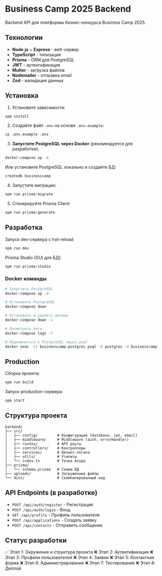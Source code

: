 # Business Camp 2025 Backend

Backend API для платформы бизнес-конкурса Business Camp 2025.

## Технологии

- **Node.js** + **Express** - веб-сервер
- **TypeScript** - типизация
- **Prisma** - ORM для PostgreSQL
- **JWT** - аутентификация
- **Multer** - загрузка файлов
- **Nodemailer** - отправка email
- **Zod** - валидация данных

## Установка

1. Установите зависимости:
```bash
npm install
```

2. Создайте файл `.env` на основе `.env.example`:
```bash
cp .env.example .env
```

3. **Запустите PostgreSQL через Docker** (рекомендуется для разработки):
```bash
docker-compose up -d
```

Или установите PostgreSQL локально и создайте БД:
```bash
createdb businesscamp
```

4. Запустите миграции:
```bash
npm run prisma:migrate
```

5. Сгенерируйте Prisma Client:
```bash
npm run prisma:generate
```

## Разработка

Запуск dev-сервера с hot-reload:
```bash
npm run dev
```

Prisma Studio (GUI для БД):
```bash
npm run prisma:studio
```

### Docker команды

```bash
# Запустить PostgreSQL
docker-compose up -d

# Остановить PostgreSQL
docker-compose down

# Остановить и удалить данные
docker-compose down -v

# Посмотреть логи
docker-compose logs -f

# Подключиться к PostgreSQL через psql
docker exec -it businesscamp-postgres psql -U postgres -d businesscamp
```

## Production

Сборка проекта:
```bash
npm run build
```

Запуск production-сервера:
```bash
npm start
```

## Структура проекта

```
backend/
├── src/
│   ├── config/         # Конфигурация (database, jwt, email)
│   ├── middleware/     # Middleware (auth, errorHandler)
│   ├── routes/         # API роуты
│   ├── controllers/    # Контроллеры
│   ├── services/       # Бизнес-логика
│   ├── utils/          # Утилиты
│   └── index.ts        # Точка входа
├── prisma/
│   └── schema.prisma   # Схема БД
├── uploads/            # Загруженные файлы
└── dist/               # Скомпилированный код
```

## API Endpoints (в разработке)

- `POST /api/auth/register` - Регистрация
- `POST /api/auth/login` - Вход
- `GET /api/profile` - Профиль пользователя
- `POST /api/applications` - Создать заявку
- `POST /api/contacts` - Отправить сообщение

## Статус разработки

✅ Этап 1: Окружение и структура проекта
❌ Этап 2: Аутентификация
❌ Этап 3: Профили пользователей
❌ Этап 4: Заявки
❌ Этап 5: Контактная форма
❌ Этап 6: Администрирование
❌ Этап 7: Тестирование
❌ Этап 8: Деплой